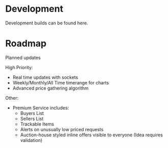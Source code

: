 # Development

Development builds can be found here.


# Roadmap
Planned updates

High Priority:
- Real time updates with sockets
- Weekly/Monthly/All Time timerange for charts
- Advanced price gathering algorithm

Other:
- Premium Service
  includes:
    - Buyers List
    - Sellers List
    - Trackable Items
    - Alerts on unusually low priced requests
    - Auction-house styled inline offers visible to everyone (Idea requires validation)
